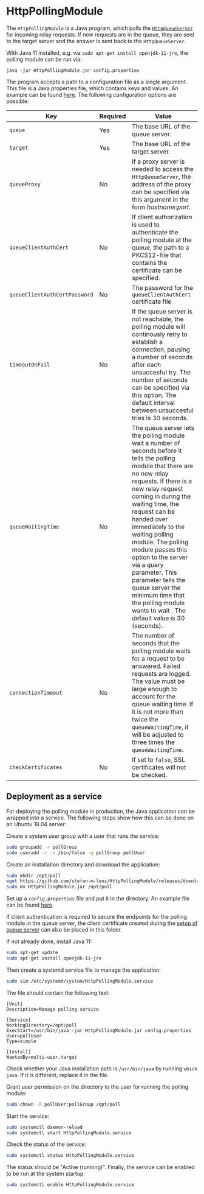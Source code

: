 # HttpPollingModule

The `HttpPollingModule` is a Java program, which polls the [`HttpQueueServer`](https://github.com/stefan-m-lenz/HttpQueueServer) for incoming relay requests.
If new requests are in the queue, they are sent to the target server and the answer is sent back to the `HttpQueueServer`.

With Java 11 installed, e.g. via `sudo apt-get install openjdk-11-jre`, the polling module can be run via:

```
java -jar HttpPollingModule.jar config.properties
```

The program accepts a path to a configuration file as a single argument.
This file is a Java properties file, which contains keys and values.
An example can be found [here](config.properties).
The following configuration options are possible:

|Key|Required|Value|
|-|-|-|
|`queue`|Yes|The base URL of the queue server.|
|`target`|Yes|The base URL of the target server.|
|`queueProxy`|No|If a proxy server is needed to access the `HttpQueueServer`, the address of the proxy can be specified via this argument in the form *hostname*:*port*.|
|`queueClientAuthCert`|No|If client authorization is used to authenticate the polling module at the queue, the path to a PKCS12-file that contains the certificate can be specified.|
|`queueClientAuthCertPassword`|No|The password for the `queueClientAuthCert` certificate file|
|`timeoutOnFail`|No|If the queue server is not reachable, the polling module will continously retry to establish a connection, pausing a number of seconds after each unsuccesful try. The number of seconds can be specified via this option. The default interval between unsuccesful tries is 30 seconds.|
|`queueWaitingTime`|No|The queue server lets the polling module wait a number of seconds before it tells the polling module that there are no new relay requests. If there is a new relay request coming in during the waiting time, the request can be handed over immediately to the waiting polling module. The polling module passes this option to the server via a query parameter. This parameter tells the queue server the minimum time that the polling module wants to wait . The default value is 30 (seconds).|
|`connectionTimeout`|No|The number of seconds that the polling module waits for a request to be answered. Failed requests are logged. The value must be large enough to account for the queue waiting time. If it is not more than twice the `queueWaitingTime`, it will be adjusted to three times the `queueWaitingTime`.|
|`checkCertificates`|No|If set to `false`, SSL certificates will not be checked.|

## Deployment as a service

For deploying the polling module in production, the Java application can be wrapped into a service.
The following steps show how this can be done on an Ubuntu 18.04 server:

Create a system user group with a user that runs the service:

```bash
sudo groupadd -r pollGroup
sudo useradd -r -s /bin/false -g pollGroup pollUser
```

Create an installation directory and download the application:

```bash
sudo mkdir /opt/poll
wget https://github.com/stefan-m-lenz/HttpPollingModule/releases/download/v1.0.1/HttpPollingModule.jar
sudo mv HttpPollingModule.jar /opt/poll
```

Set up a `config.properties` file and put it in the directory.
An example file can be found [here](config.properties.example).

If client authentication is required to secure the endpoints for the polling module in the queue server,
the client certificate created during the [setup of queue server](https://github.com/stefan-m-lenz/HttpQueueServer#install-and-configure-nginx-as-reverse-proxy) can also be placed in this folder.

If not already done, install Java 11:

```bash
sudo apt-get update
sudo apt-get install openjdk-11-jre
```

Then create a systemd service file to manage the application:

```bash
sudo vim /etc/systemd/system/HttpPollingModule.service
```

The file should contain the following text:

```
[Unit]
Description=Manage polling service

[Service]
WorkingDirectory=/opt/poll
ExecStart=/usr/bin/java -jar HttpPollingModule.jar config.properties
User=pollUser
Type=simple

[Install]
WantedBy=multi-user.target
```

Check whether your Java installation path is `/usr/bin/java` by running `which java`.
If it is different, replace it in the file.

Grant user permission on the directory to the user for running the polling module:

```bash
sudo chown -R pollUser:pollGroup /opt/poll
```

Start the service:

```bash
sudo systemctl daemon-reload
sudo systemctl start HttpPollingModule.service
```

Check the status of the service:

```bash
sudo systemctl status HttpPollingModule.service
```

The status should be "Active (running)".
Finally, the service can be enabled to be run at the system startup:

```bash
sudo systemctl enable HttpPollingModule.service
```